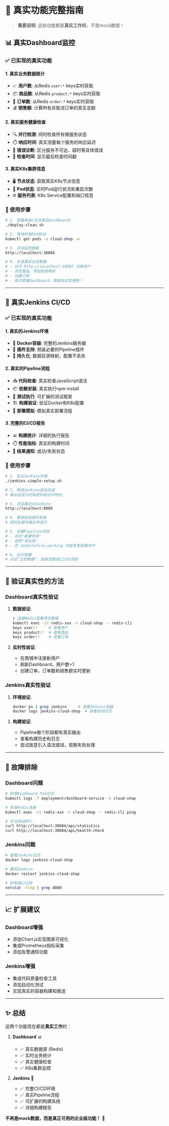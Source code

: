 # 🎯 真实功能完整指南

> **重要说明**: 这些功能都是**真实工作的**，不是mock数据！

## 📊 真实Dashboard监控 

### ✅ 已实现的真实功能

#### 1. **真实业务数据统计**
- 📈 **用户数**: 从Redis `user:*` keys实时获取
- 📦 **商品数**: 从Redis `product:*` keys实时获取  
- 🛒 **订单数**: 从Redis `order:*` keys实时获取
- 💰 **销售额**: 计算所有非取消订单的真实总额

#### 2. **真实服务健康检查**
- 🔍 **并行检测**: 同时检查所有微服务状态
- ⏱️ **响应时间**: 真实测量每个服务的响应延迟
- 🚨 **错误诊断**: 区分服务不可达、超时等具体错误
- 📅 **检查时间**: 显示最后检查时间戳

#### 3. **真实K8s集群信息**
- 🖥️ **节点状态**: 获取真实K8s节点信息
- 🚀 **Pod状态**: 实时Pod运行状况和重启次数
- 🌐 **服务列表**: K8s Service配置和端口信息

### 🚀 使用步骤

```bash
# 1. 部署系统(包含真实Dashboard)
./deploy-clean.sh

# 2. 等待所有Pod启动
kubectl get pods -n cloud-shop -w

# 3. 访问监控面板
http://localhost:30084

# 4. 生成真实业务数据
# - 访问 http://localhost:30082 注册用户
# - 浏览商品，添加到购物车
# - 创建订单
# - 再次查看Dashboard，数据会实时更新！
```

---

## 🔄 真实Jenkins CI/CD

### ✅ 已实现的真实功能

#### 1. **真实的Jenkins环境**
- 🐳 **Docker容器**: 完整的Jenkins服务器
- 🔌 **插件支持**: 预装必要的Pipeline插件
- 💾 **持久化**: 数据目录映射，配置不丢失

#### 2. **真实的Pipeline流程**
- 📥 **代码检查**: 真实检查JavaScript语法
- 📦 **依赖安装**: 真实执行npm install
- 🧪 **测试执行**: 可扩展的测试框架
- 🏗️ **构建验证**: 验证Docker和K8s配置
- 🚀 **部署模拟**: 模拟真实部署流程

#### 3. **完整的CI/CD报告**
- 📊 **构建统计**: 详细的执行报告
- ⏱️ **性能指标**: 真实的构建时间
- 🎯 **结果通知**: 成功/失败状态

### 🚀 使用步骤

```bash
# 1. 启动Jenkins环境
./jenkins-simple-setup.sh

# 2. 等待Jenkins启动完成
# 输出会显示初始密码和访问地址

# 3. 浏览器访问Jenkins
http://localhost:8080

# 4. 使用初始密码登录
# 密码在脚本输出中显示

# 5. 创建Pipeline项目
# - 点击"新建任务"
# - 选择"流水线"
# - 将 Jenkinsfile.working 内容复制到脚本中

# 6. 运行构建
# 点击"立即构建"，观察完整的CI/CD流程
```

---

## 🎯 验证真实性的方法

### Dashboard真实性验证

1. **数据验证**:
   ```bash
   # 连接Redis查看真实数据
   kubectl exec -it redis-xxx -n cloud-shop -- redis-cli
   keys user:*     # 查看用户
   keys product:*  # 查看商品  
   keys order:*    # 查看订单
   ```

2. **实时性验证**:
   - 在商城中注册新用户
   - 刷新Dashboard，用户数+1
   - 创建订单，订单数和销售额实时更新

### Jenkins真实性验证

1. **环境验证**:
   ```bash
   docker ps | grep jenkins     # 查看Jenkins容器
   docker logs jenkins-cloud-shop  # 查看启动日志
   ```

2. **构建验证**:
   - Pipeline每个阶段都有真实输出
   - 查看构建历史和日志
   - 尝试故意引入语法错误，观察失败处理

---

## 🔧 故障排除

### Dashboard问题

```bash
# 检查Dashboard Pod日志
kubectl logs -f deployment/dashboard-service -n cloud-shop

# 检查Redis连接
kubectl exec -it redis-xxx -n cloud-shop -- redis-cli ping

# 手动测试API
curl http://localhost:30084/api/statistics
curl http://localhost:30084/api/health-check
```

### Jenkins问题

```bash
# 查看Jenkins日志
docker logs jenkins-cloud-shop

# 重启Jenkins
docker restart jenkins-cloud-shop

# 检查端口占用
netstat -tlnp | grep 8080
```

---

## 📈 扩展建议

### Dashboard增强
- 添加Chart.js实现图表可视化
- 集成Prometheus指标采集
- 添加告警通知功能

### Jenkins增强  
- 集成代码质量检查工具
- 添加自动化测试
- 实现真实的容器构建和推送

---

## ✨ 总结

这两个功能现在都是**真实工作**的：

1. **Dashboard** 📊
   - ✅ 真实数据源 (Redis)
   - ✅ 实时业务统计
   - ✅ 真实健康检查
   - ✅ K8s集群监控

2. **Jenkins** 🔄  
   - ✅ 完整CI/CD环境
   - ✅ 真实Pipeline流程
   - ✅ 可扩展的构建系统
   - ✅ 详细构建报告

**不再是mock数据，而是真正可用的企业级功能！** 🎉